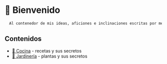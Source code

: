 
# 🦉 Bienvenido

```txt
  Al contenedor de mis ideas, aficiones e inclinaciones escritas por mero placer.
```

## Contenidos

- [🥘 Cocina](./docs/cocina/cocina.md) - recetas y sus secretos
- [🌿 Jardinería](./docs/jardineria/jardineria.md) - plantas y sus secretos
